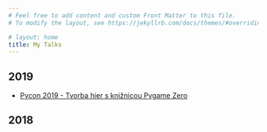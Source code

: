 ```yaml
---
# Feel free to add content and custom Front Matter to this file.
# To modify the layout, see https://jekyllrb.com/docs/themes/#overriding-theme-defaults

# layout: home
title: My Talks
---
```


## 2019

* [Pycon 2019 - Tvorba hier s knižnicou Pygame Zero](2019/pycon/slides.html)

## 2018
